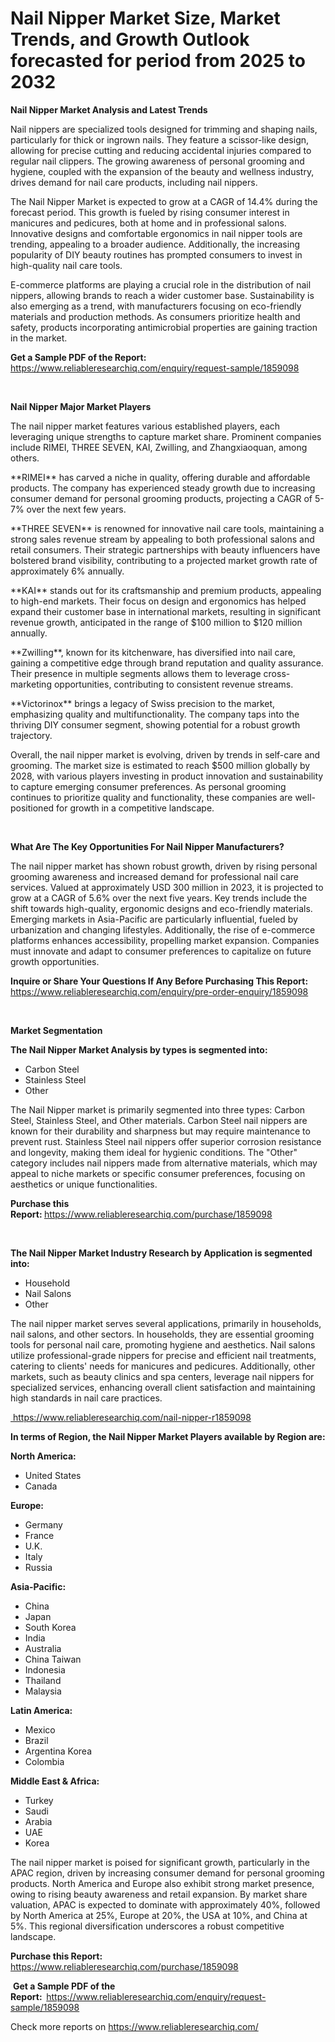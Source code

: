 <p><h1>Nail Nipper Market Size, Market Trends, and Growth Outlook forecasted for period from 2025 to 2032</h1></p><p><strong>Nail Nipper Market Analysis and Latest Trends</strong></p>
<p><p>Nail nippers are specialized tools designed for trimming and shaping nails, particularly for thick or ingrown nails. They feature a scissor-like design, allowing for precise cutting and reducing accidental injuries compared to regular nail clippers. The growing awareness of personal grooming and hygiene, coupled with the expansion of the beauty and wellness industry, drives demand for nail care products, including nail nippers.</p><p>The Nail Nipper Market is expected to grow at a CAGR of 14.4% during the forecast period. This growth is fueled by rising consumer interest in manicures and pedicures, both at home and in professional salons. Innovative designs and comfortable ergonomics in nail nipper tools are trending, appealing to a broader audience. Additionally, the increasing popularity of DIY beauty routines has prompted consumers to invest in high-quality nail care tools.</p><p>E-commerce platforms are playing a crucial role in the distribution of nail nippers, allowing brands to reach a wider customer base. Sustainability is also emerging as a trend, with manufacturers focusing on eco-friendly materials and production methods. As consumers prioritize health and safety, products incorporating antimicrobial properties are gaining traction in the market.</p></p>
<p><strong>Get a Sample PDF of the Report:&nbsp;</strong> <a href="https://www.reliableresearchiq.com/enquiry/request-sample/1859098?utm_campaign=2924&utm_medium=2&utm_source=Github&utm_content=ia&utm_term=04042025&utm_id=nail-nipper">https://www.reliableresearchiq.com/enquiry/request-sample/1859098</a></p>
<p>&nbsp;</p>
<p><strong>Nail Nipper Major Market Players</strong></p>
<p><p>The nail nipper market features various established players, each leveraging unique strengths to capture market share. Prominent companies include RIMEI, THREE SEVEN, KAI, Zwilling, and Zhangxiaoquan, among others.</p><p>**RIMEI** has carved a niche in quality, offering durable and affordable products. The company has experienced steady growth due to increasing consumer demand for personal grooming products, projecting a CAGR of 5-7% over the next few years.</p><p>**THREE SEVEN** is renowned for innovative nail care tools, maintaining a strong sales revenue stream by appealing to both professional salons and retail consumers. Their strategic partnerships with beauty influencers have bolstered brand visibility, contributing to a projected market growth rate of approximately 6% annually.</p><p>**KAI** stands out for its craftsmanship and premium products, appealing to high-end markets. Their focus on design and ergonomics has helped expand their customer base in international markets, resulting in significant revenue growth, anticipated in the range of $100 million to $120 million annually.</p><p>**Zwilling**, known for its kitchenware, has diversified into nail care, gaining a competitive edge through brand reputation and quality assurance. Their presence in multiple segments allows them to leverage cross-marketing opportunities, contributing to consistent revenue streams.</p><p>**Victorinox** brings a legacy of Swiss precision to the market, emphasizing quality and multifunctionality. The company taps into the thriving DIY consumer segment, showing potential for a robust growth trajectory.</p><p>Overall, the nail nipper market is evolving, driven by trends in self-care and grooming. The market size is estimated to reach $500 million globally by 2028, with various players investing in product innovation and sustainability to capture emerging consumer preferences. As personal grooming continues to prioritize quality and functionality, these companies are well-positioned for growth in a competitive landscape.</p></p>
<p>&nbsp;</p>
<p><strong>What Are The Key Opportunities For Nail Nipper Manufacturers?</strong></p>
<p><p>The nail nipper market has shown robust growth, driven by rising personal grooming awareness and increased demand for professional nail care services. Valued at approximately USD 300 million in 2023, it is projected to grow at a CAGR of 5.6% over the next five years. Key trends include the shift towards high-quality, ergonomic designs and eco-friendly materials. Emerging markets in Asia-Pacific are particularly influential, fueled by urbanization and changing lifestyles. Additionally, the rise of e-commerce platforms enhances accessibility, propelling market expansion. Companies must innovate and adapt to consumer preferences to capitalize on future growth opportunities.</p></p>
<p><strong>Inquire or Share Your Questions If Any Before Purchasing This Report:</strong> <a href="https://www.reliableresearchiq.com/enquiry/pre-order-enquiry/1859098?utm_campaign=2924&utm_medium=2&utm_source=Github&utm_content=ia&utm_term=04042025&utm_id=nail-nipper">https://www.reliableresearchiq.com/enquiry/pre-order-enquiry/1859098</a></p>
<p>&nbsp;</p>
<p><strong>Market Segmentation</strong></p>
<p><strong>The Nail Nipper Market Analysis by types is segmented into:</strong></p>
<p><ul><li>Carbon Steel</li><li>Stainless Steel</li><li>Other</li></ul></p>
<p><p>The Nail Nipper market is primarily segmented into three types: Carbon Steel, Stainless Steel, and Other materials. Carbon Steel nail nippers are known for their durability and sharpness but may require maintenance to prevent rust. Stainless Steel nail nippers offer superior corrosion resistance and longevity, making them ideal for hygienic conditions. The "Other" category includes nail nippers made from alternative materials, which may appeal to niche markets or specific consumer preferences, focusing on aesthetics or unique functionalities.</p></p>
<p><strong>Purchase this Report:&nbsp;</strong><a href="https://www.reliableresearchiq.com/purchase/1859098?utm_campaign=2924&utm_medium=2&utm_source=Github&utm_content=ia&utm_term=04042025&utm_id=nail-nipper">https://www.reliableresearchiq.com/purchase/1859098</a></p>
<p>&nbsp;</p>
<p><strong>The Nail Nipper Market Industry Research by Application is segmented into:</strong></p>
<p><ul><li>Household</li><li>Nail Salons</li><li>Other</li></ul></p>
<p><p>The nail nipper market serves several applications, primarily in households, nail salons, and other sectors. In households, they are essential grooming tools for personal nail care, promoting hygiene and aesthetics. Nail salons utilize professional-grade nippers for precise and efficient nail treatments, catering to clients' needs for manicures and pedicures. Additionally, other markets, such as beauty clinics and spa centers, leverage nail nippers for specialized services, enhancing overall client satisfaction and maintaining high standards in nail care practices.</p></p>
<p><a href="https://www.reliableresearchiq.com/nail-nipper-r1859098?utm_campaign=2924&utm_medium=2&utm_source=Github&utm_content=ia&utm_term=04042025&utm_id=nail-nipper">&nbsp;https://www.reliableresearchiq.com/nail-nipper-r1859098</a></p>
<p><strong>In terms of Region, the Nail Nipper Market Players available by Region are:</strong></p>
<p>
    <p> <strong> North America: </strong>
        <ul>
            <li>United States</li>
            <li>Canada</li>
        </ul>
        </p> 
    <p> <strong> Europe: </strong>
        <ul>
            <li>Germany</li>
            <li>France</li>
            <li>U.K.</li>
            <li>Italy</li>
            <li>Russia</li>
        </ul>
        </p> 
    <p> <strong> Asia-Pacific: </strong>
        <ul>
            <li>China</li>
            <li>Japan</li>
            <li>South Korea</li>
            <li>India</li>
            <li>Australia</li>
            <li>China Taiwan</li>
            <li>Indonesia</li>
            <li>Thailand</li>
            <li>Malaysia</li>
        </ul>
        </p> 
    <p> <strong> Latin America: </strong>
        <ul>
            <li>Mexico</li>
            <li>Brazil</li>
            <li>Argentina Korea</li>
            <li>Colombia</li>
        </ul>
        </p> 
    <p> <strong> Middle East & Africa: </strong>
        <ul>
            <li>Turkey</li>
            <li>Saudi</li>
            <li>Arabia</li>
            <li>UAE</li>
            <li>Korea</li>
        </ul>
    </p>
    </p>
<p><p>The nail nipper market is poised for significant growth, particularly in the APAC region, driven by increasing consumer demand for personal grooming products. North America and Europe also exhibit strong market presence, owing to rising beauty awareness and retail expansion. By market share valuation, APAC is expected to dominate with approximately 40%, followed by North America at 25%, Europe at 20%, the USA at 10%, and China at 5%. This regional diversification underscores a robust competitive landscape.</p></p>
<p><strong>Purchase this Report: </strong><a href="https://www.reliableresearchiq.com/purchase/1859098?utm_campaign=2924&utm_medium=2&utm_source=Github&utm_content=ia&utm_term=04042025&utm_id=nail-nipper">https://www.reliableresearchiq.com/purchase/1859098</a></p>
<p>&nbsp;<strong>Get a Sample PDF of the Report:&nbsp;&nbsp;</strong><a href="https://www.reliableresearchiq.com/enquiry/request-sample/1859098?utm_campaign=2924&utm_medium=2&utm_source=Github&utm_content=ia&utm_term=04042025&utm_id=nail-nipper">https://www.reliableresearchiq.com/enquiry/request-sample/1859098</a></p>
<p><strong></strong></p>
<p>Check more reports on <a href="https://www.reliableresearchiq.com/?utm_campaign=2924&utm_medium=2&utm_source=Github&utm_content=ia&utm_term=04042025&utm_id=nail-nipper">https://www.reliableresearchiq.com/</a></p>